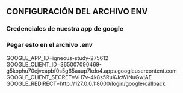 <h2>CONFIGURACIÓN DEL ARCHIVO ENV</h2>
<h3>Credenciales de nuestra app de google</h3>
<h3>Pegar esto en el archivo .env</h3>
<p>GOOGLE_APP_ID=igneous-study-275612<br>
GOOGLE_CLIENT_ID=365007090469-g5kophu70ejvcapbf0s5g65aaup7kdo4.apps.googleusercontent.com<br>
GOOGLE_CLIENT_SECRET=VH7v-4k8s5RuKJcWINuGwjAE<br>
GOOGLE_REDIRECT=http://127.0.0.1:8000/login/google/callback<br></p>
